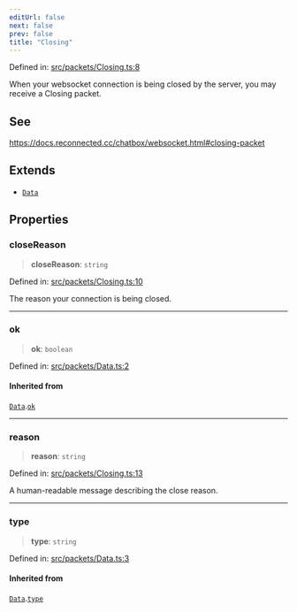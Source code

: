 ```yaml
---
editUrl: false
next: false
prev: false
title: "Closing"
---
```


Defined in: [src/packets/Closing.ts:8](https://github.com/ReconnectedCC/ReconnectedChat/blob/11808a4ccf9a9a1ccda66cd61ef3e2ee6db98c33/src/packets/Closing.ts#L8)

When your websocket connection is being closed by the server, you may receive a Closing packet.

## See

https://docs.reconnected.cc/chatbox/websocket.html#closing-packet

## Extends

- [`Data`](/ReconnectedChat/interfaces/data/)

## Properties

### closeReason

> **closeReason**: `string`

Defined in: [src/packets/Closing.ts:10](https://github.com/ReconnectedCC/ReconnectedChat/blob/11808a4ccf9a9a1ccda66cd61ef3e2ee6db98c33/src/packets/Closing.ts#L10)

The reason your connection is being closed.

***

### ok

> **ok**: `boolean`

Defined in: [src/packets/Data.ts:2](https://github.com/ReconnectedCC/ReconnectedChat/blob/11808a4ccf9a9a1ccda66cd61ef3e2ee6db98c33/src/packets/Data.ts#L2)

#### Inherited from

[`Data`](/ReconnectedChat/interfaces/data/).[`ok`](/ReconnectedChat/interfaces/data/#ok)

***

### reason

> **reason**: `string`

Defined in: [src/packets/Closing.ts:13](https://github.com/ReconnectedCC/ReconnectedChat/blob/11808a4ccf9a9a1ccda66cd61ef3e2ee6db98c33/src/packets/Closing.ts#L13)

A human-readable message describing the close reason.

***

### type

> **type**: `string`

Defined in: [src/packets/Data.ts:3](https://github.com/ReconnectedCC/ReconnectedChat/blob/11808a4ccf9a9a1ccda66cd61ef3e2ee6db98c33/src/packets/Data.ts#L3)

#### Inherited from

[`Data`](/ReconnectedChat/interfaces/data/).[`type`](/ReconnectedChat/interfaces/data/#type)
